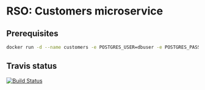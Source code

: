 # RSO: Customers microservice

## Prerequisites

```bash
docker run -d --name customers -e POSTGRES_USER=dbuser -e POSTGRES_PASSWORD=postgres -e POSTGRES_DB=customers -p 5432:5432 postgres:10.5
```
## Travis status
[![Build Status](https://travis-ci.org/CarRentalNS/customers.svg?branch=master)](https://travis-ci.org/CarRentalNS/customers)